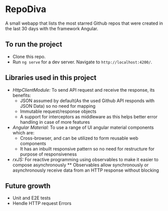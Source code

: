 # RepoDiva

A small webapp that lists the most starred Github repos that were created in the last 30 days with the framework Angular.

## To run the project

* Clone this repo.
* Run `ng serve` for a dev server. Navigate to `http://localhost:4200/`.

## Libraries used in this project

* *HttpClientModule:* To send API request and receive the response, its benefits:
   * JSON assumed by default(As the used Github API responds with JSON Data) so no need for mapping
   * Immutable request/response objects
   * A support for interceptors as middleware as this helps better error handling in case of more features 
* *Angular Material:* To use a range of UI angular material components which are:
  * Cross-browser, and can be utilized to form reusable web components
  * It has an inbuilt responsive pattern so no need for restructure for purpose of responsiveness
* *rxJS:* For reactive programming using observables to make it easier to compose asynchronously
  ** Observables allow synchronously or asynchronously receive data from an HTTP response without blocking
  

## Future growth

* Unit and E2E tests 
* Hendle HTTP request Errors
